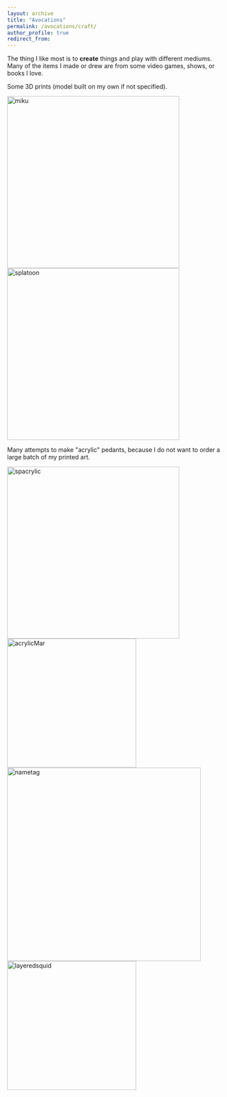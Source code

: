 ```yaml
---
layout: archive
title: "Avocations"
permalink: /avocations/craft/
author_profile: true
redirect_from:
---
```


The thing I like most is to **create** things and play with different mediums. Many of the items I made or drew are from some video games, shows, or books I love. 


Some 3D prints (model built on my own if not specified).

<img src="../../images/crafts/3dmiku.png" alt="miku" width="400"/>
<img src="../../images/crafts/3dPrint.png" alt="splatoon" width="400"/>

Many attempts to make "acrylic" pedants, because I do not want to order a large batch of my printed art.

<img src="../../images/crafts/acrylic.png" alt="spacrylic" width="400"/>
<img src="../../images/crafts/acrylicMar.png" alt="acrylicMar" width="300"/>

<img src="../../images/crafts/nametag.png" alt="nametag" width="450"/>
<img src="../../images/crafts/layeredsquid.png" alt="layeredsquid" width="300"/>